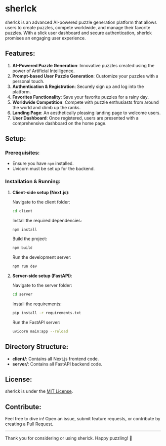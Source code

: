 # sherlck

sherlck is an advanced AI-powered puzzle generation platform that allows users to create puzzles, compete worldwide, and manage their favorite puzzles. With a slick user dashboard and secure authentication, sherlck promises an engaging user experience.

## Features:

1. **AI-Powered Puzzle Generation**: Innovative puzzles created using the power of Artificial Intelligence.
2. **Prompt-based User Puzzle Generation**: Customize your puzzles with a personal touch.
3. **Authentication & Registration**: Securely sign up and log into the platform.
4. **Favorites Functionality**: Save your favorite puzzles for a rainy day.
5. **Worldwide Competition**: Compete with puzzle enthusiasts from around the world and climb up the ranks.
6. **Landing Page**: An aesthetically pleasing landing page to welcome users.
7. **User Dashboard**: Once registered, users are presented with a comprehensive dashboard on the home page.

## Setup:

### Prerequisites:

- Ensure you have `npm` installed.
- Uvicorn must be set up for the backend.

### Installation & Running:

1. **Client-side setup (Next.js)**:

   Navigate to the client folder:
   ```bash
   cd client
   ```

   Install the required dependencies:
   ```bash
   npm install
   ```

   Build the project:
   ```bash
   npm build
   ```

   Run the development server:
   ```bash
   npm run dev
   ```

2. **Server-side setup (FastAPI)**:

   Navigate to the server folder:
   ```bash
   cd server
   ```

   Install the requirements:
   ```bash
   pip install -r requirements.txt
   ```

   Run the FastAPI server:
   ```bash
   uvicorn main:app --reload
   ```

## Directory Structure:

- **client/**: Contains all Next.js frontend code.
- **server/**: Contains all FastAPI backend code.

## License:

sherlck is under the [MIT License](LICENSE).

## Contribute:

Feel free to dive in! Open an issue, submit feature requests, or contribute by creating a Pull Request.

---

Thank you for considering or using sherlck. Happy puzzling! 🧩
